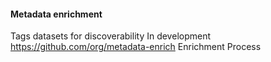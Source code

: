 #### Metadata enrichment

Tags datasets for discoverability
In development
https://github.com/org/metadata-enrich
Enrichment Process
